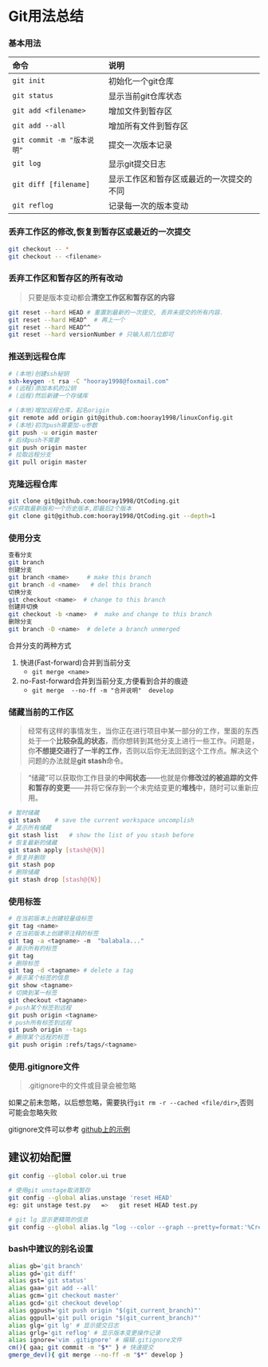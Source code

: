 # Git用法总结

### 基本用法


命令|说明
:-|:-
`git init`|初始化一个git仓库
`git status`|显示当前git仓库状态
`git add <filename>`|增加文件到暂存区
`git add --all`|增加所有文件到暂存区
`git commit -m "版本说明"`|提交一次版本记录
`git log`|显示git提交日志
`git diff [filename] `|显示工作区和暂存区或最近的一次提交的不同
`git reflog `|记录每一次的版本变动

### 丢弃工作区的修改,恢复到暂存区或最近的一次提交

```sh
git checkout -- *
git checkout -- <filename> 
```

### 丢弃工作区和暂存区的所有改动
>只要是版本变动都会**清空工作区和暂存区的内容**
```sh
git reset --hard HEAD # 重置到最新的一次提交, 丢弃未提交的所有内容.
git reset --hard HEAD^  # 再上一个
git reset --hard HEAD^^
git reset --hard versionNumber # 只输入前几位即可
```

### 推送到远程仓库

```sh
# (本地)创建ssh秘钥
ssh-keygen -t rsa -C "hooray1998@foxmail.com"
# (远程)添加本机的公钥
# (远程)然后新建一个存储库

# (本地)增加远程仓库，起名origin
git remote add origin git@github.com:hooray1998/linuxConfig.git
# (本地)初次push需要加-u参数
git push -u origin master
# 后续push不需要
git push origin master
# 拉取远程分支
git pull origin master
```

### 克隆远程仓库

```sh
git clone git@github.com:hooray1998/QtCoding.git
#仅获取最新版和一个历史版本,即最后2个版本
git clone git@github.com:hooray1998/QtCoding.git --depth=1
```

### 使用分支

```sh
查看分支
git branch
创建分支
git branch <name>     # make this branch
git branch -d <name>   # del this branch
切换分支
git checkout <name>  # change to this branch
创建并切换
git checkout -b <name>  #  make and change to this branch
删除分支
git branch -D <name>  # delete a branch unmerged
```

合并分支的两种方式
1. 快进(Fast-forward)合并到当前分支
	- `git merge <name>`
2. no-Fast-forward合并到当前分支,方便看到合并的痕迹
	- `git merge  --no-ff -m "合并说明"  develop`


### 储藏当前的工作区

>经常有这样的事情发生，当你正在进行项目中某一部分的工作，里面的东西处于一个**比较杂乱的状态**，而你想转到其他分支上进行一些工作。问题是，你**不想提交进行了一半的工作**，否则以后你无法回到这个工作点。解决这个问题的办法就是**git stash**命令。

>“储藏”可以获取你工作目录的**中间状态**——也就是你**修改过的被追踪的文件和暂存的变更**——并将它保存到一个未完结变更的**堆栈**中，随时可以重新应用。

```sh
# 暂时储藏
git stash    # save the current workspace uncomplish
# 显示所有储藏
git stash list   # show the list of you stash before
# 恢复最新的储藏
git stash apply [stash@{N}]
# 恢复并删除
git stash pop
# 删除储藏
git stash drop [stash@{N}]
```

### 使用标签

```sh
# 在当前版本上创建轻量级标签
git tag <name>
# 在当前版本上创建带注释的标签
git tag -a <tagname> -m  "balabala..."
# 展示所有的标签
git tag
# 删除标签
git tag -d <tagname> # delete a tag
# 展示某个标签的信息
git show <tagname>
# 切换到某一标签
git checkout <tagname>
# push某个标签到远程
git push origin <tagname>
# push所有标签到远程
git push origin --tags
# 删除某个远程的标签
git push origin :refs/tags/<tagname>
```


### 使用.gitignore文件

>.gitignore中的文件或目录会被忽略

如果之前未忽略，以后想忽略，需要执行`git rm -r --cached <file/dir>`,否则可能会忽略失败

gitignore文件可以参考 [github上的示例](https:#github.com/github/gitignore)

## 建议初始配置

```sh
git config --global color.ui true

# 使用git unstage取消暂存
git config --global alias.unstage 'reset HEAD'
eg: git unstage test.py   =>   git reset HEAD test.py

# git lg 显示更精简的信息
git config --global alias.lg "log --color --graph --pretty=format:'%Cred%h%Creset -%C(yellow)%d%Creset %s %Cgreen(%cr) %C(bold blue)<%an>%Creset' --abbrev-commit"
```

### bash中建议的别名设置

```sh
alias gb='git branch'
alias gd='git diff'
alias gst='git status'
alias gaa='git add --all'
alias gcm='git checkout master'
alias gcd='git checkout develop'
alias ggpush='git push origin "$(git_current_branch)"'
alias ggpull='git pull origin "$(git_current_branch)"'
alias glg='git lg' # 显示提交日志
alias grlg='git reflog' # 显示版本变更操作记录
alias ignore='vim .gitignore' # 编辑.gitignore文件
cm(){ gaa; git commit -m "$*" } # 快速提交
gmerge_dev(){ git merge --no-ff -m "$*" develop }
```
